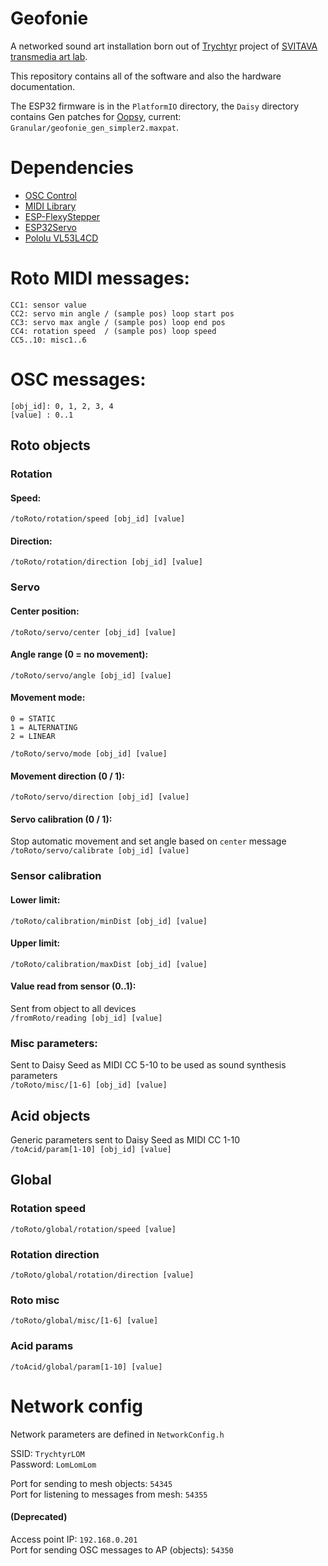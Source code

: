 # Geofonie
A networked sound art installation born out of [Trychtyr](https://svitava.org/project/trychtyr/) project of [SVITAVA transmedia art lab](https://svitava.org/).

This repository contains all of the software and also the hardware documentation.

The ESP32 firmware is in the `PlatformIO` directory, the `Daisy` directory contains Gen patches for [Oopsy](github.com/electro-smith/oopsy/), current: `Granular/geofonie_gen_simpler2.maxpat`.

# Dependencies
- [OSC Control](https://git.iem.at/uC/OSC_control)
- [MIDI Library](https://docs.arduino.cc/libraries/midi-library/)
- [ESP-FlexyStepper](https://docs.arduino.cc/libraries/esp-flexystepper/)
- [ESP32Servo](https://docs.arduino.cc/libraries/esp32servo/)
- [Pololu VL53L4CD](https://github.com/pololu/vl53l4cd-arduino)

# Roto MIDI messages:
    CC1: sensor value
    CC2: servo min angle / (sample pos) loop start pos
    CC3: servo max angle / (sample pos) loop end pos
    CC4: rotation speed  / (sample pos) loop speed
    CC5..10: misc1..6


# OSC messages:
    [obj_id]: 0, 1, 2, 3, 4
    [value] : 0..1

## Roto objects

### Rotation
#### Speed:
`/toRoto/rotation/speed [obj_id] [value]`  
#### Direction:
`/toRoto/rotation/direction [obj_id] [value]`  

### Servo
#### Center position:  
`/toRoto/servo/center [obj_id] [value]`  
#### Angle range (0 = no movement):  
`/toRoto/servo/angle [obj_id] [value]`  
#### Movement mode:
    0 = STATIC
    1 = ALTERNATING
    2 = LINEAR
`/toRoto/servo/mode [obj_id] [value]`  
#### Movement direction (0 / 1):  
`/toRoto/servo/direction [obj_id] [value]`  
#### Servo calibration (0 / 1):
Stop automatic movement and set angle based on `center` message  
`/toRoto/servo/calibrate [obj_id] [value]`  

### Sensor calibration
#### Lower limit:
`/toRoto/calibration/minDist [obj_id] [value]`  
#### Upper limit:
`/toRoto/calibration/maxDist [obj_id] [value]`  

#### Value read from sensor (0..1):
Sent from object to all devices  
`/fromRoto/reading [obj_id] [value]`  

### Misc parameters:
Sent to Daisy Seed as MIDI CC 5-10 to be used as sound synthesis parameters  
`/toRoto/misc/[1-6] [obj_id] [value]`   

## Acid objects

Generic parameters sent to Daisy Seed as MIDI CC 1-10  
`/toAcid/param[1-10] [obj_id] [value]`  

## Global
### Rotation speed
`/toRoto/global/rotation/speed [value]`
### Rotation direction
`/toRoto/global/rotation/direction [value]`
### Roto misc
`/toRoto/global/misc/[1-6] [value]` 
### Acid params
`/toAcid/global/param[1-10] [value]` 

# Network config

Network parameters are defined in `NetworkConfig.h`

SSID: `TrychtyrLOM`  
Password: `LomLomLom`  

Port for sending to mesh objects: `54345`  
Port for listening to messages from mesh: `54355`  

#### (Deprecated)
Access point IP: `192.168.0.201`  
Port for sending OSC messages to AP (objects): `54350`  
